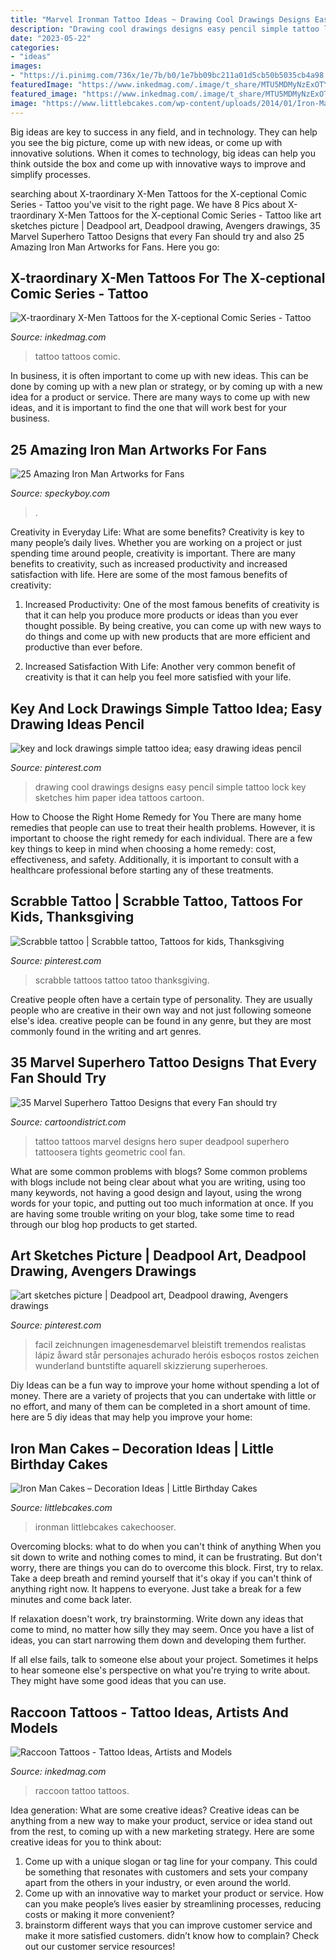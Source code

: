 ```yaml
---
title: "Marvel Ironman Tattoo Ideas ~ Drawing Cool Drawings Designs Easy Pencil Simple Tattoo Lock Key Sketches Him Paper Idea Tattoos Cartoon"
description: "Drawing cool drawings designs easy pencil simple tattoo lock key sketches him paper idea tattoos cartoon"
date: "2023-05-22"
categories:
- "ideas"
images:
- "https://i.pinimg.com/736x/1e/7b/b0/1e7bb09bc211a01d5cb50b5035cb4a98.jpg"
featuredImage: "https://www.inkedmag.com/.image/t_share/MTU5MDMyNzExOTYwMTQzNjQw/ivan-bor.jpg"
featured_image: "https://www.inkedmag.com/.image/t_share/MTU5MDMyNzExOTYwMTQzNjQw/ivan-bor.jpg"
image: "https://www.littlebcakes.com/wp-content/uploads/2014/01/Iron-Man-Cake-Ideas.jpg"
---
```



Big ideas are key to success in any field, and in technology. They can help you see the big picture, come up with new ideas, or come up with innovative solutions. When it comes to technology, big ideas can help you think outside the box and come up with innovative ways to improve and simplify processes.

	

		
searching about X-traordinary X-Men Tattoos for the X-ceptional Comic Series - Tattoo you've visit to the right page. We have 8 Pics about X-traordinary X-Men Tattoos for the X-ceptional Comic Series - Tattoo like art sketches picture | Deadpool art, Deadpool drawing, Avengers drawings, 35 Marvel Superhero Tattoo Designs that every Fan should try and also 25 Amazing Iron Man Artworks for Fans. Here you go:
		
    
## X-traordinary X-Men Tattoos For The X-ceptional Comic Series - Tattoo

<img loading=lazy src="https://www.inkedmag.com/.image/t_share/MTc1MzI3MTEwMjg0NDUzMTcx/new-project.png" onerror="this.onerror=null;this.src='https://tse1.mm.bing.net/th?id=OIP.mDc-GZ0A0Baybie6hE9oKAHaD4&amp;pid=15.1';" alt="X-traordinary X-Men Tattoos for the X-ceptional Comic Series - Tattoo">

_Source: inkedmag.com_

>tattoo tattoos comic. 

	

In business, it is often important to come up with new ideas. This can be done by coming up with a new plan or strategy, or by coming up with a new idea for a product or service. There are many ways to come up with new ideas, and it is important to find the one that will work best for your business.

    
## 25 Amazing Iron Man Artworks For Fans

<img loading=lazy src="https://speckyboy.com/wp-content/uploads/2013/03/AIMAF-13.jpg" onerror="this.onerror=null;this.src='https://tse4.mm.bing.net/th?id=OIP.QM_UIechBGQttVQP2V0nBgHaJ3&amp;pid=15.1';" alt="25 Amazing Iron Man Artworks for Fans">

_Source: speckyboy.com_

>. 

	

Creativity in Everyday Life: What are some benefits?
Creativity is key to many people’s daily lives. Whether you are working on a project or just spending time around people, creativity is important. There are many benefits to creativity, such as increased productivity and increased satisfaction with life. Here are some of the most famous benefits of creativity: 
1) Increased Productivity: One of the most famous benefits of creativity is that it can help you produce more products or ideas than you ever thought possible. By being creative, you can come up with new ways to do things and come up with new products that are more efficient and productive than ever before. 

2) Increased Satisfaction With Life: Another very common benefit of creativity is that it can help you feel more satisfied with your life.

    
## Key And Lock Drawings Simple Tattoo Idea; Easy Drawing Ideas Pencil

<img loading=lazy src="https://i.pinimg.com/736x/0c/17/27/0c1727703908650ae6bf95a3a359bb7a--easy-drawings-drawing-ideas.jpg" onerror="this.onerror=null;this.src='https://tse3.mm.bing.net/th?id=OIP.PvoPdyQoNTBElhs4yoxh2wHaJ3&amp;pid=15.1';" alt="key and lock drawings simple tattoo idea; easy drawing ideas pencil">

_Source: pinterest.com_

>drawing cool drawings designs easy pencil simple tattoo lock key sketches him paper idea tattoos cartoon. 

	

How to Choose the Right Home Remedy for You
There are many home remedies that people can use to treat their health problems. However, it is important to choose the right remedy for each individual. There are a few key things to keep in mind when choosing a home remedy: cost, effectiveness, and safety. Additionally, it is important to consult with a healthcare professional before starting any of these treatments.

    
## Scrabble Tattoo | Scrabble Tattoo, Tattoos For Kids, Thanksgiving

<img loading=lazy src="https://i.pinimg.com/736x/43/4e/c9/434ec97cf1073262d99263f4465ddd6e--baby-quotes-scrabble.jpg" onerror="this.onerror=null;this.src='https://tse2.mm.bing.net/th?id=OIP.m1YPkiJAUV1BYttW3xmrCgHaJ3&amp;pid=15.1';" alt="Scrabble tattoo | Scrabble tattoo, Tattoos for kids, Thanksgiving">

_Source: pinterest.com_

>scrabble tattoos tattoo tatoo thanksgiving. 

	

Creative people often have a certain type of personality. They are usually people who are creative in their own way and not just following someone else's idea. creative people can be found in any genre, but they are most commonly found in the writing and art genres.

    
## 35 Marvel Superhero Tattoo Designs That Every Fan Should Try

<img loading=lazy src="http://www.cartoondistrict.com/wp-content/uploads/2017/09/Marvel-Superhero-Tattoo-Designs-27.jpg" onerror="this.onerror=null;this.src='https://tse1.mm.bing.net/th?id=OIP.Yev3DPsgRaYJx-WuqJzuTQHaNK&amp;pid=15.1';" alt="35 Marvel Superhero Tattoo Designs that every Fan should try">

_Source: cartoondistrict.com_

>tattoo tattoos marvel designs hero super deadpool superhero tattoosera tights geometric cool fan. 

	

What are some common problems with blogs?
Some common problems with blogs include not being clear about what you are writing, using too many keywords, not having a good design and layout, using the wrong words for your topic, and putting out too much information at once. If you are having some trouble writing on your blog, take some time to read through our blog hop products to get started.

    
## Art Sketches Picture | Deadpool Art, Deadpool Drawing, Avengers Drawings

<img loading=lazy src="https://i.pinimg.com/736x/1e/7b/b0/1e7bb09bc211a01d5cb50b5035cb4a98.jpg" onerror="this.onerror=null;this.src='https://tse4.mm.bing.net/th?id=OIP.65Z_KC3g2RZIJiODcdk1lwHaKd&amp;pid=15.1';" alt="art sketches picture | Deadpool art, Deadpool drawing, Avengers drawings">

_Source: pinterest.com_

>facil zeichnungen imagenesdemarvel bleistift tremendos realistas lápiz åward står personajes achurado heróis esboços rostos zeichen wunderland buntstifte aquarell skizzierung superheroes. 

	

Diy Ideas can be a fun way to improve your home without spending a lot of money. There are a variety of projects that you can undertake with little or no effort, and many of them can be completed in a short amount of time. here are 5 diy ideas that may help you improve your home: 

    
## Iron Man Cakes – Decoration Ideas | Little Birthday Cakes

<img loading=lazy src="https://www.littlebcakes.com/wp-content/uploads/2014/01/Iron-Man-Cake-Ideas.jpg" onerror="this.onerror=null;this.src='https://tse2.mm.bing.net/th?id=OIP._CtdlnvCvYU7K9LmkrNM3QHaJ4&amp;pid=15.1';" alt="Iron Man Cakes – Decoration Ideas | Little Birthday Cakes">

_Source: littlebcakes.com_

>ironman littlebcakes cakechooser. 

	

Overcoming blocks: what to do when you can't think of anything
When you sit down to write and nothing comes to mind, it can be frustrating. But don't worry, there are things you can do to overcome this block.
First, try to relax. Take a deep breath and remind yourself that it's okay if you can't think of anything right now. It happens to everyone. Just take a break for a few minutes and come back later.

If relaxation doesn't work, try brainstorming. Write down any ideas that come to mind, no matter how silly they may seem. Once you have a list of ideas, you can start narrowing them down and developing them further.

If all else fails, talk to someone else about your project. Sometimes it helps to hear someone else's perspective on what you're trying to write about. They might have some good ideas that you can use.

    
## Raccoon Tattoos - Tattoo Ideas, Artists And Models

<img loading=lazy src="https://www.inkedmag.com/.image/t_share/MTU5MDMyNzExOTYwMTQzNjQw/ivan-bor.jpg" onerror="this.onerror=null;this.src='https://tse4.mm.bing.net/th?id=OIP.e9Kl2CYflAtt8IdGhC6vUQHaHa&amp;pid=15.1';" alt="Raccoon Tattoos - Tattoo Ideas, Artists and Models">

_Source: inkedmag.com_

>raccoon tattoo tattoos. 

	

Idea generation: What are some creative ideas?
Creative ideas can be anything from a new way to make your product, service or idea stand out from the rest, to coming up with a new marketing strategy. Here are some creative ideas for you to think about: 
1. Come up with a unique slogan or tag line for your company. This could be something that resonates with customers and sets your company apart from the others in your industry, or even around the world. 
2. Come up with an innovative way to market your product or service. How can you make people’s lives easier by streamlining processes, reducing costs or making it more convenient? 
3. brainstorm different ways that you can improve customer service and make it more satisfied customers. didn’t know how to complain? Check out our customer service resources! 

